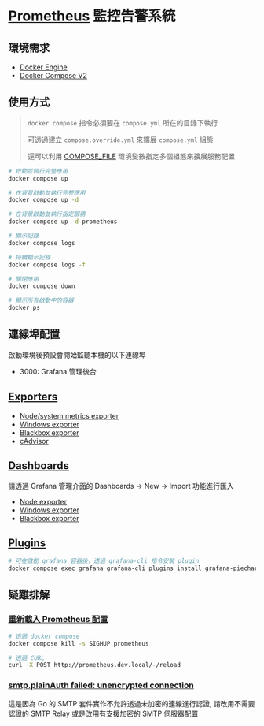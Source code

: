 # [Prometheus](https://prometheus.io/) 監控告警系統

## 環境需求

- [Docker Engine](https://docs.docker.com/install/)
- [Docker Compose V2](https://docs.docker.com/compose/cli-command/)

## 使用方式

> `docker compose` 指令必須要在 `compose.yml` 所在的目錄下執行
>
> 可透過建立 `compose.override.yml` 來擴展 `compose.yml` 組態
>
> 還可以利用 [COMPOSE_FILE](https://docs.docker.com/compose/reference/envvars/#compose_file) 環境變數指定多個組態來擴展服務配置

```sh
# 啟動並執行完整應用
docker compose up

# 在背景啟動並執行完整應用
docker compose up -d

# 在背景啟動並執行指定服務
docker compose up -d prometheus

# 顯示記錄
docker compose logs

# 持續顯示記錄
docker compose logs -f

# 關閉應用
docker compose down

# 顯示所有啟動中的容器
docker ps
```

## 連線埠配置

啟動環境後預設會開始監聽本機的以下連線埠

- 3000: Grafana 管理後台

## [Exporters](https://prometheus.io/docs/instrumenting/exporters/)

- [Node/system metrics exporter](https://github.com/prometheus/node_exporter)
- [Windows exporter](https://github.com/prometheus-community/windows_exporter)
- [Blackbox exporter](https://github.com/prometheus/blackbox_exporter)
- [cAdvisor](https://github.com/google/cadvisor)

## [Dashboards](https://grafana.com/grafana/dashboards)

請透過 Grafana 管理介面的 Dashboards -> New -> Import 功能進行匯入

- [Node exporter](https://grafana.com/grafana/dashboards/10180)
- [Windows exporter](https://grafana.com/grafana/dashboards/13261)
- [Blackbox exporter](https://grafana.com/grafana/dashboards/11529)

## [Plugins](https://grafana.com/grafana/plugins)

```sh
# 可在啟動 grafana 容器後，透過 grafana-cli 指令安裝 plugin
docker compose exec grafana grafana-cli plugins install grafana-piechart-panel
```

## 疑難排解

### [重新載入 Prometheus 配置](https://prometheus.io/docs/prometheus/latest/management_api/)

```sh
# 透過 docker compose
docker compose kill -s SIGHUP prometheus

# 透過 CURL
curl -X POST http://prometheus.dev.local/-/reload
```

### [smtp.plainAuth failed: unencrypted connection](https://github.com/prometheus/alertmanager/issues/1358)

這是因為 Go 的 SMTP 套件實作不允許透過未加密的連線進行認證, 請改用不需要認證的 SMTP Relay 或是改用有支援加密的 SMTP 伺服器配置
